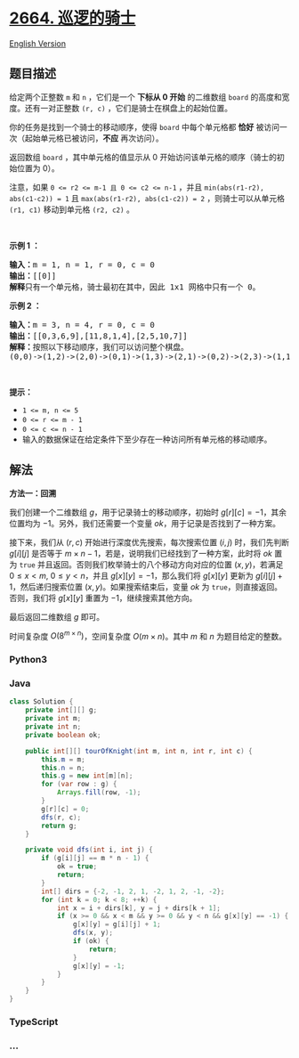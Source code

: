 # [2664. 巡逻的骑士](https://leetcode.cn/problems/the-knights-tour)

[English Version](/solution/2600-2699/2664.The%20Knight%E2%80%99s%20Tour/README_EN.md)

## 题目描述

<!-- 这里写题目描述 -->

<p>给定两个正整数 <code>m</code> 和 <code>n</code>&nbsp;，它们是一个 <strong>下标从 0 开始</strong> 的二维数组 <code>board</code> 的高度和宽度。还有一对正整数 <code>(r, c)</code> ，它们是骑士在棋盘上的起始位置。</p>

<p>你的任务是找到一个骑士的移动顺序，使得&nbsp;<code>board</code>&nbsp;中每个单元格都 <strong>恰好</strong> 被访问一次（起始单元格已被访问，<strong>不应</strong> 再次访问）。</p>

<p>返回数组 <code>board</code> ，其中单元格的值显示从 0 开始访问该单元格的顺序（骑士的初始位置为 0）。</p>

<p>注意，如果 <code>0 &lt;= r2 &lt;= m-1 且 0 &lt;= c2 &lt;= n-1</code>&nbsp;，并且 <code>min(abs(r1-r2), abs(c1-c2)) = 1</code> 且 <code>max(abs(r1-r2), abs(c1-c2)) = 2</code>&nbsp;，则骑士可以从单元格 <code>(r1, c1)</code> 移动到单元格 <code>(r2, c2)</code> 。</p>

<p>&nbsp;</p>

<p><strong>示例 1 ：</strong></p>

<pre>
<b>输入：</b>m = 1, n = 1, r = 0, c = 0
<b>输出：</b>[[0]]
<b>解释</b>只有一个单元格，骑士最初在其中，因此 1x1 网格中只有一个 0。
</pre>

<p><strong>示例 2 ：</strong></p>

<pre>
<strong>输入：</strong>m = 3, n = 4, r = 0, c = 0
<b>输出：</b>[[0,3,6,9],[11,8,1,4],[2,5,10,7]]
<b>解释：</b>按照以下移动顺序，我们可以访问整个棋盘。 
(0,0)-&gt;(1,2)-&gt;(2,0)-&gt;(0,1)-&gt;(1,3)-&gt;(2,1)-&gt;(0,2)-&gt;(2,3)-&gt;(1,1)-&gt;(0,3)-&gt;(2,2)-&gt;(1,0)</pre>

<p>&nbsp;</p>

<p><b>提示：</b></p>

<ul>
	<li><code>1 &lt;= m,&nbsp;n &lt;= 5</code></li>
	<li><code>0 &lt;= r &lt;= m - 1</code></li>
	<li><code>0 &lt;= c &lt;= n - 1</code></li>
	<li>输入的数据保证在给定条件下至少存在一种访问所有单元格的移动顺序。</li>
</ul>

## 解法

<!-- 这里可写通用的实现逻辑 -->

**方法一：回溯**

我们创建一个二维数组 $g$，用于记录骑士的移动顺序，初始时 $g[r][c] = -1$，其余位置均为 $-1$。另外，我们还需要一个变量 $ok$，用于记录是否找到了一种方案。

接下来，我们从 $(r, c)$ 开始进行深度优先搜索，每次搜索位置 $(i, j)$ 时，我们先判断 $g[i][j]$ 是否等于 $m \times n - 1$，若是，说明我们已经找到了一种方案，此时将 $ok$ 置为 `true` 并且返回。否则我们枚举骑士的八个移动方向对应的位置 $(x, y)$，若满足 $0 \leq x \lt m$, $0 \leq y \lt n$，并且 $g[x][y]=-1$，那么我们将 $g[x][y]$ 更新为 $g[i][j]+1$，然后递归搜索位置 $(x, y)$。如果搜索结束后，变量 $ok$ 为 `true`，则直接返回。否则，我们将 $g[x][y]$ 重置为 $-1$，继续搜索其他方向。

最后返回二维数组 $g$ 即可。

时间复杂度 $O(8^{m \times n})$，空间复杂度 $O(m \times n)$。其中 $m$ 和 $n$ 为题目给定的整数。

<!-- tabs:start -->

### **Python3**

<!-- 这里可写当前语言的特殊实现逻辑 -->



### **Java**

<!-- 这里可写当前语言的特殊实现逻辑 -->

```java
class Solution {
    private int[][] g;
    private int m;
    private int n;
    private boolean ok;

    public int[][] tourOfKnight(int m, int n, int r, int c) {
        this.m = m;
        this.n = n;
        this.g = new int[m][n];
        for (var row : g) {
            Arrays.fill(row, -1);
        }
        g[r][c] = 0;
        dfs(r, c);
        return g;
    }

    private void dfs(int i, int j) {
        if (g[i][j] == m * n - 1) {
            ok = true;
            return;
        }
        int[] dirs = {-2, -1, 2, 1, -2, 1, 2, -1, -2};
        for (int k = 0; k < 8; ++k) {
            int x = i + dirs[k], y = j + dirs[k + 1];
            if (x >= 0 && x < m && y >= 0 && y < n && g[x][y] == -1) {
                g[x][y] = g[i][j] + 1;
                dfs(x, y);
                if (ok) {
                    return;
                }
                g[x][y] = -1;
            }
        }
    }
}
```









### **TypeScript**



### **...**

```

```


